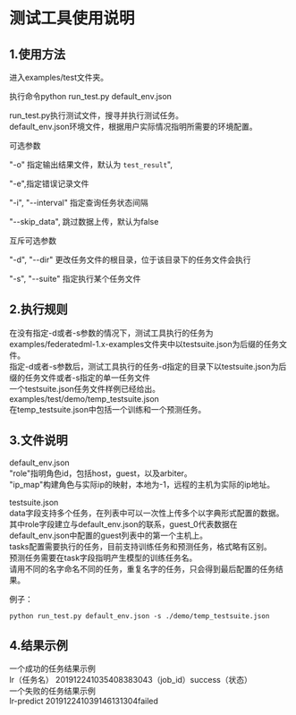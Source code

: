 
测试工具使用说明
================
1.使用方法
------
进入examples/test文件夹。<br>

执行命令python run_test.py default_env.json <br>

run_test.py执行测试文件，搜寻并执行测试任务。<br>
default_env.json环境文件，根据用户实际情况指明所需要的环境配置。<br>  

可选参数

 "-o" 指定输出结果文件，默认为 `test_result`",

 "-e",指定错误记录文件
    
 "-i", "--interval" 指定查询任务状态间隔
 
 "--skip_data", 跳过数据上传，默认为false

互斥可选参数
 
  "-d", "--dir"  更改任务文件的根目录，位于该目录下的任务文件会执行

  "-s", "--suite" 指定执行某个任务文件

2.执行规则
---------
在没有指定-d或者-s参数的情况下，测试工具执行的任务为examples/federatedml-1.x-examples文件夹中以testsuite.json为后缀的任务文件。<br>
指定-d或者-s参数后，测试工具执行的任务-d指定的目录下以testsuite.json为后缀的任务文件或者-s指定的单一任务文件<br>
一个testsuite.json任务文件样例已经给出。<br>
examples/test/demo/temp_testsuite.json<br>
在temp_testsuite.json中包括一个训练和一个预测任务。<br>

3.文件说明
-----------
default_env.json<br>
"role"指明角色id，包括host，guest，以及arbiter。<br>
"ip_map"构建角色与实际ip的映射，本地为-1，远程的主机为实际的ip地址。<br>

testsuite.json<br>
data字段支持多个任务，在列表中可以一次性上传多个以字典形式配置的数据。<br>
其中role字段建立与default_env.json的联系，guest_0代表数据在default_env.json中配置的guest列表中的第一个主机上。<br>
tasks配置需要执行的任务，目前支持训练任务和预测任务，格式略有区别。<br>
预测任务需要在task字段指明产生模型的训练任务名。<br>
请用不同的名字命名不同的任务，重复名字的任务，只会得到最后配置的任务结果。<br>

例子：
```shell script
python run_test.py default_env.json -s ./demo/temp_testsuite.json
```
4.结果示例
-----------
一个成功的任务结果示例<br>
lr（任务名）     201912241035408383043（job_id）success（状态）<br>
一个失败的任务结果示例<br>
lr-predict      201912241039146131304failed
